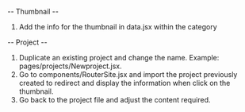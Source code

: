 <!-- How to add a new project -->

-- Thumbnail --

1. Add the info for the thumbnail in data.jsx within the category

-- Project --

1. Duplicate an existing project and change the name. Example: pages/projects/Newproject.jsx.
2. Go to components/RouterSite.jsx and import the project previously created to redirect and display the information when click on the thumbnail.
3. Go back to the project file and adjust the content required.
